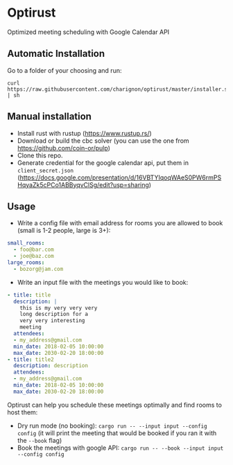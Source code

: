 # Optirust

Optimized meeting scheduling with Google Calendar API

## Automatic Installation

Go to a folder of your choosing and run:
```
curl https://raw.githubusercontent.com/charignon/optirust/master/installer.sh | sh
```

## Manual installation
- Install rust with rustup (https://www.rustup.rs/)
- Download or build the cbc solver (you can use the one from https://github.com/coin-or/pulp)
- Clone this repo.
- Generate credential for the google calendar api, put them in `client_secret.json` (https://docs.google.com/presentation/d/16VBTYIqoqWAeS0PW6rmPSHqyaZk5cPCo1ABByqvClSg/edit?usp=sharing)

## Usage
- Write a config file with email address for rooms you are allowed to book (small is 1-2 people, large is 3+):
```yaml
small_rooms:
  - foo@bar.com
  - joe@baz.com
large_rooms:
  - bozorg@jam.com
```

- Write an input file with the meetings you would like to book:
```yaml
- title: title
  description: |
    this is my very very very
    long description for a
    very very interesting
    meeting
  attendees:
  - my_address@gmail.com
  min_date: 2018-02-05 10:00:00
  max_date: 2030-02-20 18:00:00
- title: title2
  description: description
  attendees:
  - my_address@gmail.com
  min_date: 2018-02-05 10:00:00
  max_date: 2030-02-20 18:00:00
```

Optirust can help you schedule these meetings optimally and find rooms to host them:
- Dry run mode (no booking): `cargo run -- --input input --config config` (it will print the meeting that would be booked if you ran it with the `--book` flag)
- Book the meetings with google API: `cargo run -- --book --input input --config config`
